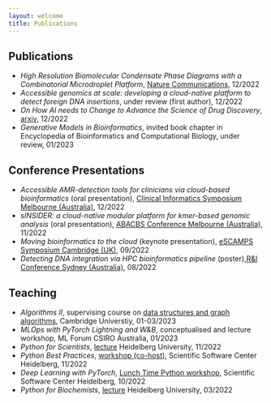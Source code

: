 ```yaml
---
layout: welcome
title: Publications
---
```


## Publications

- *High Resolution Biomolecular Condensate Phase Diagrams with a Combinatorial Microdroplet Platform*, [Nature Communications](https://www.nature.com/articles/s41467-022-35265-7), 12/2022
- *Accessible genomics at scale: developing a cloud-native platform to detect foreign DNA insertions*, under review (first author), 12/2022
- *On How AI needs to Change to Advance the Science of Drug Discovery*, [arxiv](https://arxiv.org/abs/2212.12560), 12/2022
- *Generative Models in Bioinformatics*, invited book chapter in Encyclopedia of Bioinformatics and Computational Biology, under review, 01/2023

## Conference Presentations

- *Accessible AMR-detection tools for clinicians via cloud-based bioinformatics* (oral presentation), [Clinical Informatics Symposium Melbourne (Australia)](https://pheedloop.com/ABACBS2022/site/CI), 12/2022
- *sINSIDER: a cloud-native modular platform for kmer-based genomic analysis* (oral presentation), [ABACBS Conference Melbourne (Australia)](https://www.abacbs.org/conference2022), 11/2022
- *Moving bioinformatics to the cloud* (keynote presentation), [eSCAMPS Symposium Cambridge (UK)](https://escamps.org/), 09/2022
- *Detecting DNA integration via HPC bioinformatics pipeline* (poster),[R&I Conference Sydney (Australia)](https://na.eventscloud.com/website/36005/home/), 08/2022
## Teaching

- *Algorithms II*, supervising course on [data structures and graph algorithms](https://www.cl.cam.ac.uk/teaching/2122/Algorithm2/), Cambridge Universtiy, 01-03/2023
- *MLOps with PyTorch Lightning and W&B*, conceptualised and lecture workshop, ML Forum CSIRO Australia, 01/2023
- *Python for Scientists*, [lecture](https://github.com/kierandidi/python_for_scientists) Heidelberg University, 11/2022
- *Python Best Practices*, [workshop (co-host)](https://ssciwr.github.io/Python-best-practices-course/), Scientific Software Center Heidelberg, 11/2022
- *Deep Learning with PyTorch*, [Lunch Time Python workshop](https://ssciwr.github.io/lunch-time-python/#:~:text=Lunch%20Time%20Python%20aims%20at,will%20be%20made%20available%20afterwards.), Scientific Software Center Heidelberg, 10/2022
- *Python for Biochemists*, [lecture](https://github.com/kierandidi/Python_for_Biochemists) Heidelberg University, 03/2022
